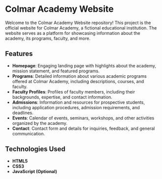 # Colmar Academy Website

Welcome to the Colmar Academy Website repository! This project is the official website for Colmar Academy, a fictional educational institution. The website serves as a platform for showcasing information about the academy, its programs, faculty, and more.

## Features

- **Homepage**: Engaging landing page with highlights about the academy, mission statement, and featured programs.
- **Programs**: Detailed information about various academic programs offered at Colmar Academy, including descriptions, courses, and faculty.
- **Faculty Profiles**: Profiles of faculty members, including their backgrounds, expertise, and contact information.
- **Admissions**: Information and resources for prospective students, including application procedures, admission requirements, and deadlines.
- **Events**: Calendar of events, seminars, workshops, and other activities organized by the academy.
- **Contact**: Contact form and details for inquiries, feedback, and general communication.

## Technologies Used

- **HTML5**
- **CSS3**
- **JavaScript (Optional)**


